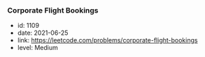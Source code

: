 ### Corporate Flight Bookings

* id: 1109
* date: 2021-06-25
* link: https://leetcode.com/problems/corporate-flight-bookings
* level: Medium
